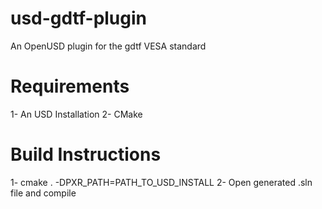 # usd-gdtf-plugin
An OpenUSD plugin for the gdtf VESA standard

# Requirements
1- An USD Installation
2- CMake

# Build Instructions
1- cmake . -DPXR_PATH=PATH_TO_USD_INSTALL
2- Open generated .sln file and compile